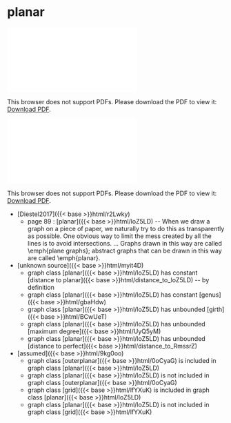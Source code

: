 # planar




<object data="../local_loZ5LD.pdf" type="application/pdf" width="100%" height="480px"><embed src="../local_loZ5LD.pdf"><p>This browser does not support PDFs. Please download the PDF to view it: <a href="../local_loZ5LD.pdf">Download PDF</a>.</p></embed></object>


<object data="../inclusions_loZ5LD.pdf" type="application/pdf" width="100%" height="480px"><embed src="../inclusions_loZ5LD.pdf"><p>This browser does not support PDFs. Please download the PDF to view it: <a href="../inclusions_loZ5LD.pdf">Download PDF</a>.</p></embed></object>

*  [Diestel2017]({{< base >}}html/r2Lwky)
    * page 89 : [planar]({{< base >}}html/loZ5LD) -- When we draw a graph on a piece of paper, we naturally try to do this as transparently as possible. One obvious way to limit the mess created by all the lines is to avoid intersections. ... Graphs drawn in this way are called \emph{plane graphs}; abstract graphs that can be drawn in this way are called \emph{planar}.
*  [unknown source]({{< base >}}html/myit4D)
    * graph class [planar]({{< base >}}html/loZ5LD) has constant [distance to planar]({{< base >}}html/distance_to_loZ5LD) -- by definition
    * graph class [planar]({{< base >}}html/loZ5LD) has constant [genus]({{< base >}}html/gbaHdw)
    * graph class [planar]({{< base >}}html/loZ5LD) has unbounded [girth]({{< base >}}html/BCwUeT)
    * graph class [planar]({{< base >}}html/loZ5LD) has unbounded [maximum degree]({{< base >}}html/UyQ5yM)
    * graph class [planar]({{< base >}}html/loZ5LD) has unbounded [distance to perfect]({{< base >}}html/distance_to_RmssrZ)
*  [assumed]({{< base >}}html/9kg0oo)
    * graph class [outerplanar]({{< base >}}html/0oCyaG) is included in graph class [planar]({{< base >}}html/loZ5LD)
    * graph class [planar]({{< base >}}html/loZ5LD) is not included in graph class [outerplanar]({{< base >}}html/0oCyaG)
    * graph class [grid]({{< base >}}html/lfYXuK) is included in graph class [planar]({{< base >}}html/loZ5LD)
    * graph class [planar]({{< base >}}html/loZ5LD) is not included in graph class [grid]({{< base >}}html/lfYXuK)